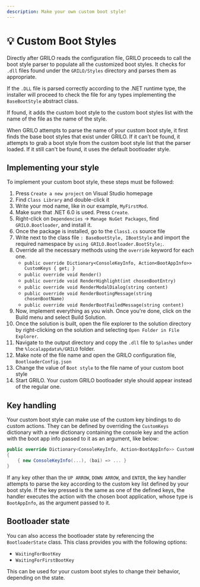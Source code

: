 ```yaml
---
description: Make your own custom boot style!
---
```


# 💡 Custom Boot Styles

Directly after GRILO reads the configuration file, GRILO proceeds to call the boot style parser to populate all the customized boot styles. It checks for `.dll` files found under the `GRILO/Styles` directory and parses them as appropriate.

If the `.DLL` file is parsed correctly according to the .NET runtime type, the installer will proceed to check the file for any types implementing the `BaseBootStyle` abstract class.

If found, it adds the custom boot style to the custom boot styles list with the name of the file as the name of the style.

When GRILO attempts to parse the name of your custom boot style, it first finds the base boot styles that exist under GRILO. If it can't be found, it attempts to grab a boot style from the custom boot style list that the parser loaded. If it still can't be found, it uses the default bootloader style.

## Implementing your style

To implement your custom boot style, these steps must be followed:

1. Press `Create a new project` on Visual Studio homepage
2. Find `Class Library` and double-click it
3. Write your mod name, like in our example, `MyFirstMod`.
4. Make sure that .NET 6.0 is used. Press `Create`.
5. Right-click on `Dependencies` -> `Manage NuGet Packages`, find `GRILO.Bootloader`, and install it.
6. Once the package is installed, go to the `Class1.cs` source file
7. Write next to the class file `: BaseBootStyle, IBootStyle` and import the required namespace by `using GRILO.Bootloader.BootStyle;`.
8. Override all the necessary methods using the `override` keyword for each one.
   * `public override Dictionary<ConsoleKeyInfo, Action<BootAppInfo>> CustomKeys { get; }`
   * `public override void Render()`
   * `public override void RenderHighlight(int chosenBootEntry)`
   * `public override void RenderModalDialog(string content)`
   * `public override void RenderBootingMessage(string chosenBootName)`
   * `public override void RenderBootFailedMessage(string content)`
9. Now, implement everything as you wish. Once you're done, click on the Build menu and select Build Solution.
10. Once the solution is built, open the file explorer to the solution directory by right-clicking on the solution and selecting `Open Folder in File Explorer`.
11. Navigate to the output directory and copy the `.dll` file to `Splashes` under the `%localappdata%/GRILO` folder.
12. Make note of the file name and open the GRILO configuration file, `BootloaderConfig.json`
13. Change the value of `Boot style` to the file name of your custom boot style
14. Start GRILO. Your custom GRILO bootloader style should appear instead of the regular one.

## Key handling

Your custom boot style can make use of the custom key bindings to do custom actions. They can be defined by overriding the `CustomKeys` dictionary with a new dictionary containing the console key and the action with the boot app info passed to it as an argument, like below:

```csharp
public override Dictionary<ConsoleKeyInfo, Action<BootAppInfo>> CustomKeys { get; } = new()
{
    { new ConsoleKeyInfo(...), (bai) => ... }
}
```

If any key other than the `UP ARROW`, `DOWN ARROW`, and `ENTER`, the key handler attempts to parse the key according to the custom key list defined by your boot style. If the key pressed is the same as one of the defined keys, the handler executes the action with the chosen boot application, whose type is `BootAppInfo`, as the argument passed to it.

## Bootloader state

You can also access the bootloader state by referencing the `BootloaderState` class. This class provides you with the following options:

* `WaitingForBootKey`
* `WaitingForFirstBootKey`

This can be used for your custom boot styles to change their behavior, depending on the state.
